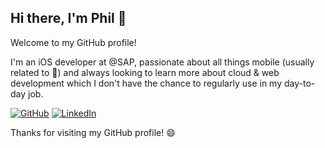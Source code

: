 ## Hi there, I'm Phil 👋

Welcome to my GitHub profile! 

I'm an iOS developer at @SAP, passionate about all things mobile (usually related to ) and always looking to learn more about cloud & web development which I don't have the chance to regularly use in my day-to-day job.

[![GitHub](https://img.shields.io/badge/GitHub-Profile-brightgreen)](https://github.com/pwoessner)
[![LinkedIn](https://img.shields.io/badge/LinkedIn-Connect-blue)](https://www.linkedin.com/in/philipp-w%C3%B6ssner-344a06145/)

Thanks for visiting my GitHub profile! 😄
